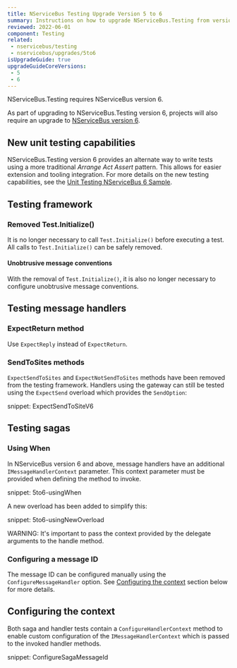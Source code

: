 ```yaml
---
title: NServiceBus Testing Upgrade Version 5 to 6
summary: Instructions on how to upgrade NServiceBus.Testing from version 5 to 6.
reviewed: 2022-06-01
component: Testing
related:
 - nservicebus/testing
 - nservicebus/upgrades/5to6
isUpgradeGuide: true
upgradeGuideCoreVersions:
 - 5
 - 6
---
```


NServiceBus.Testing requires NServiceBus version 6.

As part of upgrading to NServiceBus.Testing version 6, projects will also require an upgrade to [NServiceBus version 6](/nservicebus/upgrades/5to6/).

## New unit testing capabilities

NServiceBus.Testing version 6 provides an alternate way to write tests using a more traditional *Arrange Act Assert* pattern. This allows for easier extension and tooling integration. For more details on the new testing capabilities, see the [Unit Testing NServiceBus 6 Sample](/samples/unit-testing).

## Testing framework

### Removed Test.Initialize()

It is no longer necessary to call `Test.Initialize()` before executing a test. All calls to `Test.Initialize()` can be safely removed.

#### Unobtrusive message conventions

With the removal of `Test.Initialize()`, it is also no longer necessary to configure unobtrusive message conventions.

## Testing message handlers

### ExpectReturn method

Use `ExpectReply` instead of `ExpectReturn`.

### SendToSites methods

`ExpectSendToSites` and `ExpectNotSendToSites` methods have been removed from the testing framework. Handlers using the gateway can still be tested using the `ExpectSend` overload which provides the `SendOption`:

snippet: ExpectSendToSiteV6

## Testing sagas

### Using When

In NServiceBus version 6 and above, message handlers have an additional `IMessageHandlerContext` parameter. This context parameter must be provided when defining the method to invoke.

snippet: 5to6-usingWhen

A new overload has been added to simplify this:

snippet: 5to6-usingNewOverload

WARNING: It's important to pass the context provided by the delegate arguments to the handle method.

### Configuring a message ID

The message ID can be configured manually using the `ConfigureMessageHandler` option. See [Configuring the context](#configuring-the-context) section below for more details.

## Configuring the context

Both saga and handler tests contain a `ConfigureHandlerContext` method to enable custom configuration of the `IMessageHandlerContext` which is passed to the invoked handler methods.

snippet: ConfigureSagaMessageId
